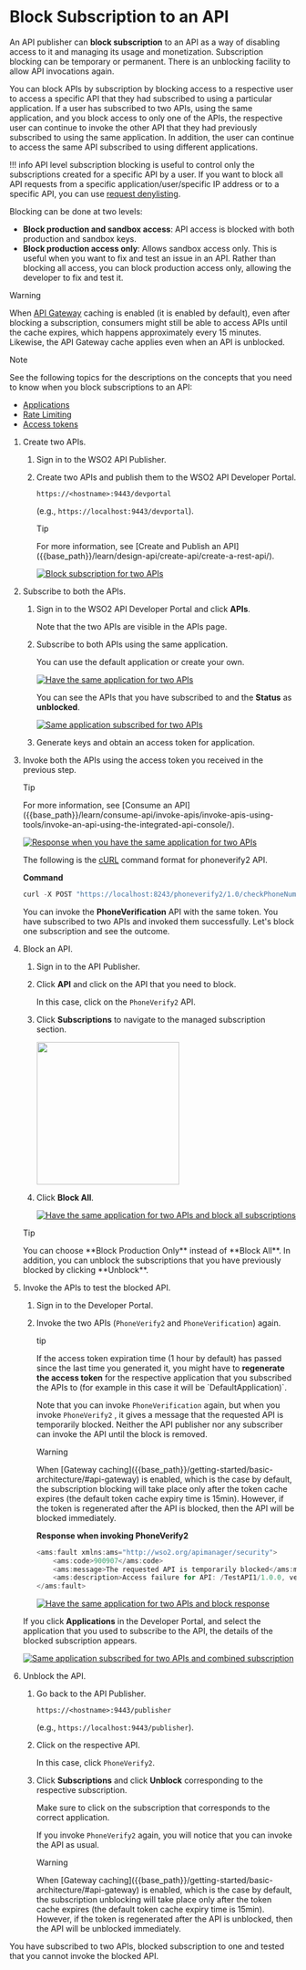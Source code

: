 # Block Subscription to an API

An API publisher can **block subscription** to an API as a way of disabling access to it and managing its usage and monetization. Subscription blocking can be temporary or permanent. There is an unblocking facility to allow API invocations again.

You can block APIs by subscription by blocking access to a respective user to access a specific API that they had subscribed to using a particular application. If a user has subscribed to two APIs, using the same application, and you block access to only one of the APIs, the respective user can continue to invoke the other API that they had previously subscribed to using the same application. In addition, the user can continue to access the same API subscribed to using different applications.

!!! info
    API level subscription blocking is useful to control only the subscriptions created for a specific API by a user. If you want to block all API requests from a specific application/user/specific IP address or to a specific API, you can use [request denylisting]({{base_path}}/learn/rate-limiting/access-control/#denying-requests).


Blocking can be done at two levels:

-   **Block production and sandbox access**: API access is blocked with both production and sandbox keys.
-   **Block production access only**: Allows sandbox access only. This is useful when you want to fix and test an issue in an API. Rather than blocking all access, you can block production access only, allowing the developer to fix and test it.

  <html>
  <div class="admonition warning">
  <p class="admonition-title">Warning</p>
  <p>When <a href="{{base_path}}/getting-started/basic-architecture/#api-gateway">API Gateway</a> caching is enabled (it is enabled by default), even after blocking a subscription, consumers might still be able to access APIs until the cache expires, which happens approximately every 15 minutes. Likewise, the API Gateway cache applies even when an API is unblocked.</p>
  </div> 
  
  <div class="admonition note">
  <p class="admonition-title">Note</p>
  <p>See the following topics for the descriptions on the concepts that you need to know when you block subscriptions to an API:
  <ul>
    <li><a href="{{base_path}}/getting-started/key-concepts/#application">Applications</a></li>
    <li><a href="{{base_path}}/getting-started/key-concepts/#rate-limits">Rate Limiting</a></li>
    <li> <a href="{{base_path}}/getting-started/key-concepts/#access-token">Access tokens</a></li></ul>
    </p>
  </div> 
  </html>

1.  Create two APIs.
     1.  Sign in to the WSO2 API Publisher.

     2.  Create two APIs and publish them to the WSO2 API Developer Portal.

         `https://<hostname>:9443/devportal` 

         (e.g., `https://localhost:9443/devportal`). 

         <html>
         <div class="admonition tip"> 
         <p class="admonition-title">Tip</p>
         <p>For more information, see [Create and Publish an API]({{base_path}}/learn/design-api/create-api/create-a-rest-api/).</p>
         </div>
         </html>
         
         [![Block subscription for two APIs]({{base_path}}/assets/img/learn/two-apis-for-block-subscription.png)]({{base_path}}/assets/img/learn/two-apis-for-block-subscription.png)

2.  Subscribe to both the APIs.
     1.  Sign in to the WSO2 API Developer Portal and click **APIs**.

         Note that the two APIs are visible in the APIs page.

     2.  Subscribe to both APIs using the same application.

         You can use the default application or create your own.

         [![Have the same application for two APIs]({{base_path}}/assets/img/learn/same-application-for-two-apis.png)]({{base_path}}/assets/img/learn/same-application-for-two-apis.png)
         
         You can see the APIs that you have subscribed to and the **Status** as **unblocked**.

         [![Same application subscribed for two APIs]({{base_path}}/assets/img/learn/same-application-subscribed-for-two-apis.png)]({{base_path}}/assets/img/learn/same-application-subscribed-for-two-apis.png)
        
     3.  Generate keys and obtain an access token for application.
       
3.  Invoke both the APIs using the access token you received in the previous step.
     
      <html>
      <div class="admonition tip"> 
      <p class="admonition-title">Tip</p>
      <p>For more information, see  [Consume an API]({{base_path}}/learn/consume-api/invoke-apis/invoke-apis-using-tools/invoke-an-api-using-the-integrated-api-console/).</p>
      </div>
      </html>

     [![Response when you have the same application for two APIs]({{base_path}}/assets/img/learn/same-application-for-two-apis-response.png)]({{base_path}}/assets/img/learn/same-application-for-two-apis-response.png)

     The following is the [cURL](http://curl.haxx.se/download.html) command format for phoneverify2 API.
     
     **Command**
 
     ``` java
     curl -X POST "https://localhost:8243/phoneverify2/1.0/checkPhoneNumber" -H "accept: application/json" -H "Content-Type: application/json" -H "Authorization: Bearer 1b4cde76-3951-32bb-9ace-f530bc478490" -d "{ \"CheckPhoneNumber\": { \"PhoneNumber\": \"18006785432\", \"LicenseKey\": \"0\" }}"
     ```

     You can invoke the **PhoneVerification** API with the same token.
     You have subscribed to two APIs and invoked them successfully. Let's block one subscription and see the outcome.

4.  Block an API.

     1.  Sign in to the API Publisher.

     2.  Click **API** and click on the API that you need to block.

         In this case, click on the `PhoneVerify2` API.

     3.  Click **Subscriptions** to navigate to the managed subscription section.

         <a href="{{base_path}}/assets/img/learn/subscriptions-menu.png" alt="subscriptions menu"><img src="{{base_path}}/assets/img/learn/subscriptions-menu.png" width=250></a>

     4. Click **Block All**.

        [![Have the same application for two APIs and block all subscriptions]({{base_path}}/assets/img/learn/same-application-subscribed-for-two-apis-and-blocked.png)]({{base_path}}/assets/img/learn/same-application-subscribed-for-two-apis-and-blocked.png)
        
       <html>
       <div class="admonition tip"> 
       <p class="admonition-title">Tip</p>
       <p>You can choose **Block Production Only** instead of **Block All**. In addition, you can unblock the subscriptions that you have previously blocked by clicking **Unblock**.</p>
       </div>
       </html>

5.  Invoke the APIs to test the blocked API.

    1. Sign in to the Developer Portal.

    2. Invoke the two APIs (`PhoneVerify2` and `PhoneVerification`) again.

         <html>
         <div class="admonition tip">
         <p class="admonition-title">tip</p>
         <p>If the access token expiration time (1 hour by default) has passed since the last time you generated it, you might have to <b>regenerate the access token</b> for the respective application that you subscribed the APIs to (for example in this case it will be `DefaultApplication)`. </p>
         </div>
         </html>

         Note that you can invoke `PhoneVerification` again, but when you invoke `PhoneVerify2` , it gives a message that the requested API is temporarily blocked. Neither the API publisher nor any subscriber can invoke the API until the block is removed.

         <html>
         <div class="admonition warning">
         <p class="admonition-title">Warning</p>
         <p>When [Gateway caching]({{base_path}}/getting-started/basic-architecture/#api-gateway) is enabled, which is the case by default, the subscription blocking will take place only after the token cache expires (the default token cache expiry time is 15min). However, if the token is regenerated after the API is blocked, then the API will be blocked immediately.</p>
         </div>
         </html>


        **Response when invoking PhoneVerify2**

        ``` java
        <ams:fault xmlns:ams="http://wso2.org/apimanager/security">
            <ams:code>900907</ams:code>
            <ams:message>The requested API is temporarily blocked</ams:message>
            <ams:description>Access failure for API: /TestAPI1/1.0.0, version: 1.0.0 status: (900907) - The requested API is temporarily blocked</ams:description>
        </ams:fault>
        ```

        [![Have the same application for two APIs and block response]({{base_path}}/assets/img/learn/same-application-subscribed-for-two-apis-and-blocked-response.png)]({{base_path}}/assets/img/learn/same-application-subscribed-for-two-apis-and-blocked-response.png)
        
     If you click **Applications** in the Developer Portal, and select the application that you used to subscribe to the API, the details of the blocked subscription appears.

     [![Same application subscribed for two APIs and combined subscription]({{base_path}}/assets/img/learn/same-application-subscribed-for-two-apis-and-combined-subscription.png)]({{base_path}}/assets/img/learn/same-application-subscribed-for-two-apis-and-combined-subscription.png)

6.  Unblock the API.

     1.  Go back to the API Publisher.

         `https://<hostname>:9443/publisher` 

         (e.g., `https://localhost:9443/publisher`). 

     2.  Click on the respective API.

         In this case, click `PhoneVerify2`.

     3.  Click **Subscriptions** and click **Unblock** corresponding to the respective subscription.

         Make sure to click on the subscription that corresponds to the correct application.

         If you invoke `PhoneVerify2` again, you will notice that you can invoke the API as usual.

         <html>
         <div class="admonition warning">
         <p class="admonition-title">Warning</p>
         <p>When [Gateway caching]({{base_path}}/getting-started/basic-architecture/#api-gateway) is enabled, which is the case by default, the subscription unblocking will take place only after the token cache expires (the default token cache expiry time is 15min). However, if the token is regenerated after the API is unblocked, then the API will be unblocked immediately.</p>
         </div>
         </html>

You have subscribed to two APIs, blocked subscription to one and tested that you cannot invoke the blocked API.
